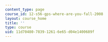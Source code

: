 ```yaml
---
content_type: page
course_id: 12-s56-gps-where-are-you-fall-2008
layout: course_home
title: ''
type: course
uid: 11d70480-7839-1261-6e65-d04e1400689f
---
```

